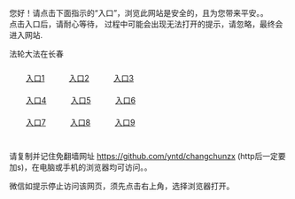 您好！请点击下面指示的“入口”，浏览此网站是安全的，且为您带来平安。。 <br/>
点击入口后，请耐心等待， 过程中可能会出现无法打开的提示，请忽略，最终会进入网站. </br>

法轮大法在长春<br/>
<div style="padding:10px"><a style="margin:20px" target="_blank" href="http://dbcouc8m2ive4.cloudfront.net/zytas?tvgde" id="ccLink1" rel="nofollow">入口1</a> <a target="_blank" style="margin:20px" href="http://d1qy3mezi7fz3l.cloudfront.net/zytas?nxgkeww" id="ccLink2" rel="nofollow">入口2</a> <a style="margin:20px" target="_blank" href="http://d1m8hzyx4p25k0.cloudfront.net/zytas?jzvqz" id="ccLink3" rel="nofollow">入口3</a></div>

<div style="padding:10px" ><a style="margin:20px" target="_blank" href="http://dbcouc8m2ive4.cloudfront.net/zytas?tvgde" id="ccLink4" rel="nofollow">入口4</a> <a style="margin:20px" href="http://d1qy3mezi7fz3l.cloudfront.net/zytas?nxgkeww" target="_blank" id="ccLink5" rel="nofollow">入口5</a> <a style="margin:20px" href="http://d1m8hzyx4p25k0.cloudfront.net/zytas?jzvqz" target="_blank" id="ccLink6" rel="nofollow">入口6</a></div>

<div style="padding:10px"><a style="margin:20px" target="_blank" href="http://dbcouc8m2ive4.cloudfront.net/zytas?tvgde" id="ccLink7" rel="nofollow">入口7</a> <a style="margin:20px" href="http://d1qy3mezi7fz3l.cloudfront.net/zytas?nxgkeww" target="_blank" id="ccLink8" rel="nofollow">入口8</a> <a style="margin:20px" target="_blank" href="http://d1m8hzyx4p25k0.cloudfront.net/zytas?jzvqz" id="ccLink9" rel="nofollow">入口9</a></div>

<br/>



请复制并记住免翻墙网址 https://github.com/yntd/changchunzx (http后一定要加s)，在电脑或手机的浏览器均可访问。。<br/>

微信如提示停止访问该网页，须先点击右上角，选择浏览器打开。
